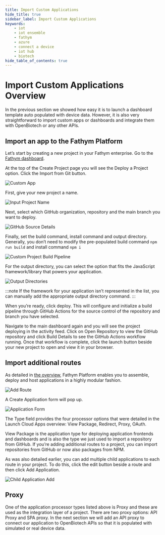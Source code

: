 ```yaml
---
title: Import Custom Applications 
hide_title: true
sidebar_label: Import Custom Applications 
keywords:
    - iot
    - iot ensemble
    - fathym
    - azure
    - connect a device
    - iot hub
    - biotech
hide_table_of_contents: true
---
```


# Import Custom Applications Overview

In the previous section we showed how easy it is to launch a dashboard template auto populated with device data. However, it is also very straightforward to import custom apps or dashboards and integrate them with OpenBiotech or any other APIs. 

## Import an app to the Fathym Platform 

Let’s start by creating a new project in your Fathym enterprise. Go to the [Fathym dashboard](https://www.fathym.com/dashboard/create-project).

At the top of the Create Project page you will see the Deploy a Project option. Click the Import from Git button. 

![Custom App](https://www.fathym.com/iot/img/screenshots/import_custom_app_gh.png)

First, give your new project a name.  

![Input Project Name](https://www.fathym.com/iot/img/screenshots/input_project_name.png)

Next, select which GitHub organization, repository and the main branch you want to deploy.  

![GitHub Source Details](https://www.fathym.com/iot/img/screenshots/project_github_source.png)

Finally, set the build command, install command and output directory. Generally, you don’t need to modify the pre-populated build command ```npm run build``` and install command ```npm i```  

![Custom Project Build Pipeline](https://www.fathym.com/iot/img/screenshots/custom_project_build_pipeline_details.png)

For the output directory, you can select the option that fits the JavaScript framework/library that powers your application. 

![Output Directories](https://www.fathym.com/iot/img/screenshots/output_directory_options.png)

:::note
If the framework for your application isn’t represented in the list, you can manually add the appropriate output directory command. 
:::

When you’re ready, click deploy. This will configure and initialize a build pipeline through GitHub Actions for the source control of the repository and branch you have selected.  

Navigate to the main dashboard again and you will see the project deploying in the activity feed. Click on Open Repository to view the GitHub repository and click Build Details to see the GitHub Actions workflow running. Once that workflow is complete, click the launch button beside your new project to open and view it in your browser. 

## Import additional routes 

As detailed in [the overview](https://www.openbiotech.co/docs/cloud-apps/overview), Fathym Platform enables you to assemble, deploy and host applications in a highly modular fashion.   

![Add Route](https://www.fathym.com/iot/img/screenshots/project_add_route.png)

A Create Application form will pop up.

![Application Form](https://www.fathym.com/iot/img/screenshots/create_application_form.png)

The Type field provides the four processor options that were detailed in the Launch Cloud Apps overview: View Package, Redirect, Proxy, OAuth. 

View Package is the application type for deploying application frontends and dashboards and is also the type we just used to import a repository from GitHub. If you’re adding additional routes to a project, you can import repositories from GitHub or now also packages from NPM.  

As was also detailed earlier, you can add multiple child applications to each route in your project. To do this, click the edit button beside a route and then click Add Application.  

![Child Application Add](https://www.fathym.com/iot/img/screenshots/add_child_application.png)

## Proxy

One of the application processor types listed above is Proxy and these are used as the integration layer of a project. There are two proxy options: API Proxy and SPA proxy. In the next section we will add an API proxy to connect our application to OpenBiotech APIs so that it is populated with simulated or real device data. 